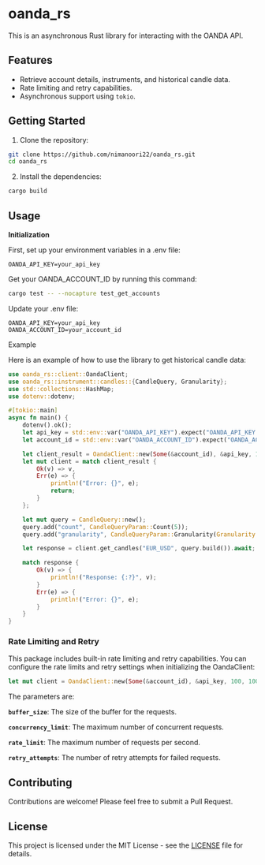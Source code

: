 # oanda_rs

This is an asynchronous Rust library for interacting with the OANDA API.


## Features

- Retrieve account details, instruments, and historical candle data.
- Rate limiting and retry capabilities.
- Asynchronous support using `tokio`.


## Getting Started

1. Clone the repository:

```bash
git clone https://github.com/nimanoori22/oanda_rs.git
cd oanda_rs
```

2. Install the dependencies:
```bash
cargo build
```

## Usage

**Initialization**

First, set up your environment variables in a .env file:

```
OANDA_API_KEY=your_api_key
```

Get your OANDA_ACCOUNT_ID by running this command:

```bash
cargo test -- --nocapture test_get_accounts
```

Update your .env file:
```
OANDA_API_KEY=your_api_key
OANDA_ACCOUNT_ID=your_account_id
```

Example

Here is an example of how to use the library to get historical candle data:

```rust
use oanda_rs::client::OandaClient;
use oanda_rs::instrument::candles::{CandleQuery, Granularity};
use std::collections::HashMap;
use dotenv::dotenv;

#[tokio::main]
async fn main() {
    dotenv().ok();
    let api_key = std::env::var("OANDA_API_KEY").expect("OANDA_API_KEY must be set");
    let account_id = std::env::var("OANDA_ACCOUNT_ID").expect("OANDA_ACCOUNT_ID must be set");

    let client_result = OandaClient::new(Some(&account_id), &api_key, 100, 100, 100, 5);
    let mut client = match client_result {
        Ok(v) => v,
        Err(e) => {
            println!("Error: {}", e);
            return;
        }
    };

    let mut query = CandleQuery::new();
    query.add("count", CandleQueryParam::Count(5));
    query.add("granularity", CandleQueryParam::Granularity(Granularity::H1));

    let response = client.get_candles("EUR_USD", query.build()).await;

    match response {
        Ok(v) => {
            println!("Response: {:?}", v);
        }
        Err(e) => {
            println!("Error: {}", e);
        }
    }
}
```

### Rate Limiting and Retry

This package includes built-in rate limiting and retry capabilities. You can configure the rate limits and retry settings when initializing the OandaClient:

```rust
let mut client = OandaClient::new(Some(&account_id), &api_key, 100, 100, 100, 5).unwrap();

```
The parameters are:

**`buffer_size`**: The size of the buffer for the requests.

**`concurrency_limit`**: The maximum number of concurrent requests.

**`rate_limit`**: The maximum number of requests per second.

**`retry_attempts`**: The number of retry attempts for failed requests.




## Contributing

Contributions are welcome! Please feel free to submit a Pull Request.

## License

This project is licensed under the MIT License - see the [LICENSE](LICENSE) file for details.

